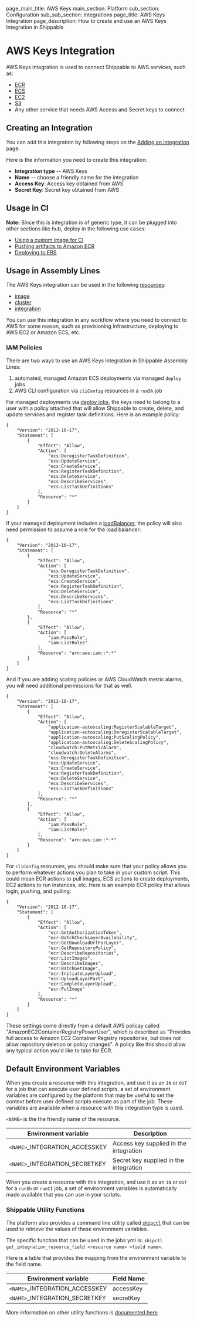 page_main_title: AWS Keys
main_section: Platform
sub_section: Configuration
sub_sub_section: Integrations
page_title: AWS Keys Integration
page_description: How to create and use an AWS Keys Integration in Shippable

# AWS Keys Integration

AWS Keys integration is used to connect Shippable to AWS services, such as:

* [ECR](https://aws.amazon.com/ecr/)
* [ECS](https://aws.amazon.com/ecs/)
* [EC2](https://aws.amazon.com/ec2/)
* [S3](https://aws.amazon.com/s3/)
* Any other service that needs AWS Access and Secret keys to connect

## Creating an Integration

You can add this integration by following steps on the [Adding an integration](/platform/tutorial/integration/subscription-integrations/) page.

Here is the information you need to create this integration:

* **Integration type** -- AWS Keys
* **Name** -- choose a friendly name for the integration
* **Access Key**: Access key obtained from AWS
* **Secret Key**: Secret key obtained from AWS

## Usage in CI

**Note:** Since this is integration is of generic type, it can be plugged into other sections like hub, deploy in the following use cases:

* [Using a custom image for CI](/ci/custom-docker-image/)
* [Pushing artifacts to Amazon ECR](/ci/push-amazon-ecr/)
* [Deploying to EBS](/ci/deploy-to-aws-beanstalk)

## Usage in Assembly Lines

The AWS Keys integration can be used in the following [resources](/platform/workflow/resource/overview/):

* [image](/platform/workflow/resource/image)
* [cluster](/platform/workflow/resource/cluster)
* [integration](/platform/workflow/resource/integration)

You can use this integration in any workflow where you need to connect to AWS for some reason, such as provisioning infrastructure, deploying to AWS EC2 or Amazon ECS, etc.

### IAM Policies
There are two ways to use an AWS Keys integration in Shippable Assembly Lines:

1. automated, managed Amazon ECS deployments via managed `deploy` jobs
2. AWS CLI configuration via `cliConfig` resources in a `runSh` job

For managed deployments via [deploy jobs](/platform/workflow/job/deploy), the keys need to belong to a user with a policy attached that will allow Shippable to create, delete, and update services and register task definitions. Here is an example policy:
```
{
    "Version": "2012-10-17",
    "Statement": [
        {
            "Effect": "Allow",
            "Action": [
                "ecs:DeregisterTaskDefinition",
                "ecs:UpdateService",
                "ecs:CreateService",
                "ecs:RegisterTaskDefinition",
                "ecs:DeleteService",
                "ecs:DescribeServices",
                "ecs:ListTaskDefinitions"
            ],
            "Resource": "*"
        }
    ]
}
```

If your managed deployment includes a [loadBalancer](/platform/workflow/resource/loadbalancer), the policy will also need permission to assume a role for the load balancer:
```
{
    "Version": "2012-10-17",
    "Statement": [
        {
            "Effect": "Allow",
            "Action": [
                "ecs:DeregisterTaskDefinition",
                "ecs:UpdateService",
                "ecs:CreateService",
                "ecs:RegisterTaskDefinition",
                "ecs:DeleteService",
                "ecs:DescribeServices",
                "ecs:ListTaskDefinitions"
            ],
            "Resource": "*"
        },
        {
            "Effect": "Allow",
            "Action": [
                "iam:PassRole",
                "iam:ListRoles"
            ],
            "Resource": "arn:aws:iam::*:*"
        }
    ]
}
```

And if you are adding scaling policies or AWS CloudWatch metric alarms, you will need additional permissions for that as well.
```
{
    "Version": "2012-10-17",
    "Statement": [
        {
            "Effect": "Allow",
            "Action": [
                "application-autoscaling:RegisterScalableTarget",
                "application-autoscaling:DeregisterScalableTarget",
                "application-autoscaling:PutScalingPolicy",
                "application-autoscaling:DeleteScalingPolicy",
                "cloudwatch:PutMetricAlarm",
                "cloudwatch:DeleteAlarms",
                "ecs:DeregisterTaskDefinition",
                "ecs:UpdateService",
                "ecs:CreateService",
                "ecs:RegisterTaskDefinition",
                "ecs:DeleteService",
                "ecs:DescribeServices",
                "ecs:ListTaskDefinitions"
            ],
            "Resource": "*"
        },
        {
            "Effect": "Allow",
            "Action": [
                "iam:PassRole",
                "iam:ListRoles"
            ],
            "Resource": "arn:aws:iam::*:*"
        }
    ]
}
```

For `cliConfig` resources, you should make sure that your policy allows you to perform whatever actions you plan to take in your custom script.  This could mean ECR actions to pull images, ECS actions to create deployments, EC2 actions to run instances, etc.  Here is an example ECR policy that allows login, pushing, and pulling:
```
{
    "Version": "2012-10-17",
    "Statement": [
        {
            "Effect": "Allow",
            "Action": [
                "ecr:GetAuthorizationToken",
                "ecr:BatchCheckLayerAvailability",
                "ecr:GetDownloadUrlForLayer",
                "ecr:GetRepositoryPolicy",
                "ecr:DescribeRepositories",
                "ecr:ListImages",
                "ecr:DescribeImages",
                "ecr:BatchGetImage",
                "ecr:InitiateLayerUpload",
                "ecr:UploadLayerPart",
                "ecr:CompleteLayerUpload",
                "ecr:PutImage"
            ],
            "Resource": "*"
        }
    ]
}
```
These settings come directly from a default AWS policay called "AmazonEC2ContainerRegistryPowerUser", which is described as "Provides full access to Amazon EC2 Container Registry repositories, but does not allow repository deletion or policy changes". A policy like this should allow any typical action you'd like to take for ECR.

## Default Environment Variables
When you create a resource with this integration, and use it as an `IN` or `OUT` for a job that can execute user defined scripts, a set of environment variables are configured by the platform that may be useful to set the context before user defined scripts execute as part of the job. These variables are available when a resource with this integration type is used.

`<NAME>` is the the friendly name of the resource.

| Environment variable						         | Description        |
| ------			 							         |----------------- |
| `<NAME>`\_INTEGRATION\_ACCESSKEY       | Access key supplied in the integration |
| `<NAME>`\_INTEGRATION\_SECRETKEY   | Secret key supplied in the integration |

When you create a resource with this integration, and use it as an `IN` or `OUT` for a `runSh` or `runCI` job, a set of environment variables is automatically made available that you can use in your scripts.

### Shippable Utility Functions
The platform also provides a command line utility called [`shipctl`](/platform/tutorial/workflow/using-shipctl/) that can be used to retrieve the values of these environment variables.

The specific function that can be used in the jobs yml is: `shipctl get_integration_resource_field <resource name> <field name>`.

Here is a table that provides the mapping from the environment variable to the field name.

| Environment variable						| Field Name        |
| ------			 							|----------------- |
| `<NAME>`\_INTEGRATION\_ACCESSKEY			| accessKey |
| `<NAME>`\_INTEGRATION\_SECRETKEY   			| secretKey |

More information on other utility functions is [documented here](/platform/tutorial/workflow/using-shipctl).
